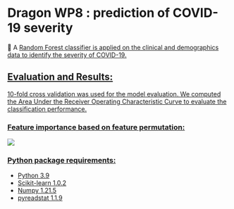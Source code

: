 # Dragon WP8 : prediction of COVID-19 severity


:wave: A <a href="https://scikit-learn.org/stable/modules/generated/sklearn.ensemble.RandomForestClassifier.html"> Random Forest classifier is applied on the clinical and demographics data to identify the severity of COVID-19. 


## Evaluation and Results:
10-fold cross validation was used for the model evaluation. We computed the Area Under the Receiver Operating Characteristic Curve to evaluate the classification performance.


### Feature importance based on feature permutation:

![](https://github.com/Nastaranrad/Dragon/tree/main/pics/FeatureImportance.png)

### Python package requirements:

* Python 3.9
* Scikit-learn 1.0.2
* Numpy 1.21.5
* pyreadstat 1.1.9
